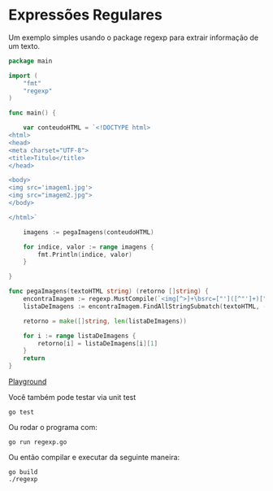 # Expressões Regulares

Um exemplo simples usando o package regexp para extrair informação de um texto.

```go
package main

import (
	"fmt"
	"regexp"
)

func main() {

	var conteudoHTML = `<!DOCTYPE html>
<html>
<head>
<meta charset="UTF-8">
<title>Titulo</title>
</head>

<body>
<img src='imagem1.jpg'>
<img src="imagem2.jpg">
</body>

</html>`

	imagens := pegaImagens(conteudoHTML)

	for indice, valor := range imagens {
		fmt.Println(indice, valor)
	}

}

func pegaImagens(textoHTML string) (retorno []string) {
	encontraImagem := regexp.MustCompile(`<img[^>]+\bsrc=["']([^"']+)["']`)
	listaDeImagens := encontraImagem.FindAllStringSubmatch(textoHTML, -1)

	retorno = make([]string, len(listaDeImagens))

	for i := range listaDeImagens {
		retorno[i] = listaDeImagens[i][1]
	}
	return
}
```
[Playground](https://play.golang.org/p/b9J9ffTKnT)

Você também pode testar via unit test

```
go test
```

Ou rodar o programa com:

```
go run regexp.go
```

Ou então compilar e executar da seguinte maneira:

```
go build
./regexp
```
